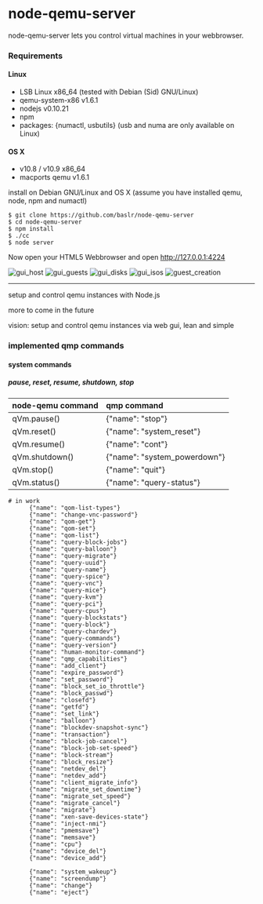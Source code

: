 node-qemu-server
================
node-qemu-server lets you control virtual machines in your webbrowser.

### Requirements

#### Linux
* LSB Linux x86_64 (tested with Debian (Sid) GNU/Linux)
* qemu-system-x86 v1.6.1
* nodejs v0.10.21
* npm
* packages: {numactl, usbutils} (usb and numa are only available on Linux)

#### OS X
* v10.8 / v10.9 x86_64 
* macports qemu v1.6.1

install on Debian GNU/Linux and OS X (assume you have installed qemu, node, npm and numactl)

    $ git clone https://github.com/baslr/node-qemu-server
    $ cd node-qemu-server
    $ npm install
    $ ./cc
    $ node server
    
Now open your HTML5 Webbrowser and open http://127.0.0.1:4224

![gui_host](https://raw.github.com/baslr/node-qemu-server/feature/new-guest-creation/doc/host.png)
![gui_guests](https://raw.github.com/baslr/node-qemu-server/feature/new-guest-creation/doc/guests.png)
![gui_disks](https://raw.github.com/baslr/node-qemu-server/feature/new-guest-creation/doc/disks.png)
![gui_isos](https://raw.github.com/baslr/node-qemu-server/feature/new-guest-creation/doc/isos.png)
![guest_creation](https://raw.github.com/baslr/node-qemu-server/feature/new-guest-creation/doc/guest_creation.png)

---
setup and control qemu instances with Node.js

more to come in the future

vision:
setup and control qemu instances via web gui, lean and simple


### implemented qmp commands
    
#### system commands
##### pause, reset, resume, shutdown, stop
    
node-qemu command | qmp command
:--------------|:-------------------
qVm.pause()    | {"name": "stop"}
qVm.reset()    | {"name": "system_reset"}
qVm.resume()   | {"name": "cont"}
qVm.shutdown() | {"name": "system_powerdown"}
qVm.stop()     | {"name": "quit"}
qVm.status()   | {"name": "query-status"}


	# in work
          {"name": "qom-list-types"}
          {"name": "change-vnc-password"}
          {"name": "qom-get"}
          {"name": "qom-set"}
          {"name": "qom-list"}
          {"name": "query-block-jobs"}
          {"name": "query-balloon"}
          {"name": "query-migrate"}
          {"name": "query-uuid"}
          {"name": "query-name"}
          {"name": "query-spice"}
          {"name": "query-vnc"}
          {"name": "query-mice"}
          {"name": "query-kvm"}
          {"name": "query-pci"}
          {"name": "query-cpus"}
          {"name": "query-blockstats"}
          {"name": "query-block"}
          {"name": "query-chardev"}
          {"name": "query-commands"}
          {"name": "query-version"}
          {"name": "human-monitor-command"}
          {"name": "qmp_capabilities"}
          {"name": "add_client"}
          {"name": "expire_password"}
          {"name": "set_password"}
          {"name": "block_set_io_throttle"}
          {"name": "block_passwd"}
          {"name": "closefd"}
          {"name": "getfd"}
          {"name": "set_link"}
          {"name": "balloon"}
          {"name": "blockdev-snapshot-sync"}
          {"name": "transaction"}
          {"name": "block-job-cancel"}
          {"name": "block-job-set-speed"}
          {"name": "block-stream"}
          {"name": "block_resize"}
          {"name": "netdev_del"}
          {"name": "netdev_add"}
          {"name": "client_migrate_info"}
          {"name": "migrate_set_downtime"}
          {"name": "migrate_set_speed"}
          {"name": "migrate_cancel"}
          {"name": "migrate"}
          {"name": "xen-save-devices-state"}
          {"name": "inject-nmi"}
          {"name": "pmemsave"}
          {"name": "memsave"}
          {"name": "cpu"}
          {"name": "device_del"}
          {"name": "device_add"}

          {"name": "system_wakeup"}
          {"name": "screendump"}
          {"name": "change"}
          {"name": "eject"}
